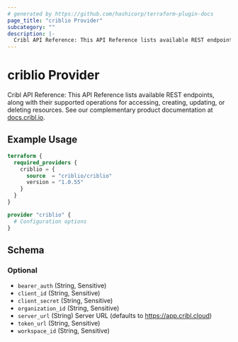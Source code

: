 ```yaml
---
# generated by https://github.com/hashicorp/terraform-plugin-docs
page_title: "criblio Provider"
subcategory: ""
description: |-
  Cribl API Reference: This API Reference lists available REST endpoints, along with their supported operations for accessing, creating, updating, or deleting resources. See our complementary product documentation at docs.cribl.io http://docs.cribl.io.
---
```


# criblio Provider

Cribl API Reference: This API Reference lists available REST endpoints, along with their supported operations for accessing, creating, updating, or deleting resources. See our complementary product documentation at [docs.cribl.io](http://docs.cribl.io).

## Example Usage

```terraform
terraform {
  required_providers {
    criblio = {
      source  = "criblio/criblio"
      version = "1.0.55"
    }
  }
}

provider "criblio" {
  # Configuration options
}
```

<!-- schema generated by tfplugindocs -->
## Schema

### Optional

- `bearer_auth` (String, Sensitive)
- `client_id` (String, Sensitive)
- `client_secret` (String, Sensitive)
- `organization_id` (String, Sensitive)
- `server_url` (String) Server URL (defaults to https://app.cribl.cloud)
- `token_url` (String, Sensitive)
- `workspace_id` (String, Sensitive)
